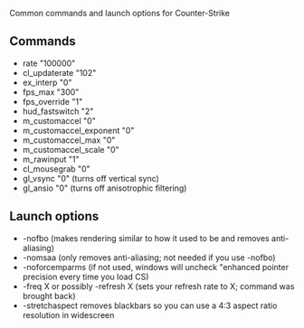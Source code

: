 Common commands and launch options for Counter-Strike

## Commands
- rate "100000"
- cl_updaterate "102"
- ex_interp "0"
- fps_max	"300"
- fps_override "1"
- hud_fastswitch "2"
- m_customaccel "0"
- m_customaccel_exponent "0"
- m_customaccel_max "0"
- m_customaccel_scale "0"
- m_rawinput "1"
- cl_mousegrab "0"
- gl_vsync "0" (turns off vertical sync)
- gl_ansio "0" (turns off anisotrophic filtering)

## Launch options
- -nofbo (makes rendering similar to how it used to be and removes anti-aliasing)
- -nomsaa (only removes anti-aliasing; not needed if you use -nofbo)
- -noforcemparms (if not used, windows will uncheck "enhanced pointer precision every time you load CS)
- -freq X or possibly -refresh X (sets your refresh rate to X; command was brought back)
- -stretchaspect removes blackbars so you can use a 4:3 aspect ratio resolution in widescreen
